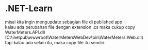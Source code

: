 # .NET-Learn

misal kita ingin mengupdate sebagian file di published app : <br/>
kalau ada perubahan file dengan extension .cs maka cukup copy WaterMeters.API.dll (C:\inetpub\wwwroot\WaterMetersWebDev\bin\WaterMeters.Web.dll)<br/>
tapi kalau ada selain itu, maka copy file itu sendiri

